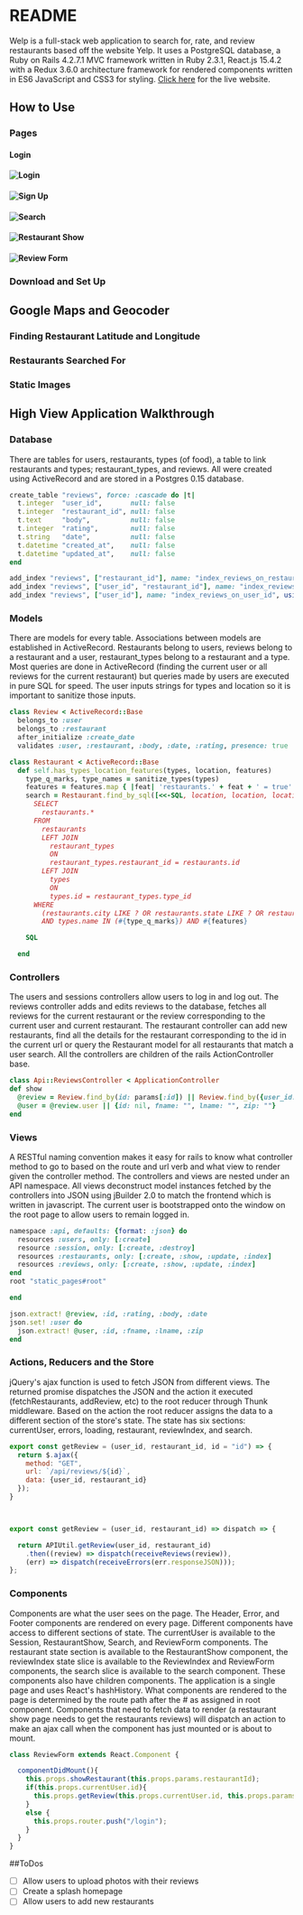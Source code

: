 # README

Welp is a full-stack web application to search for, rate, and review restaurants based off the website Yelp. It uses a PostgreSQL database, a Ruby on Rails 4.2.7.1 MVC framework written in Ruby 2.3.1, React.js 15.4.2 with a Redux 3.6.0 architecture framework for rendered components written in ES6 JavaScript and CSS3 for styling. [Click here](wwww.welpthatsdinner.com) for the live website.  

## How to Use

### Pages
#### Login
#### ![Login](./screenshots/login.png)
#### ![Sign Up](./screenshots/signup.png)
#### ![Search](./screenshots/search.png)
#### ![Restaurant Show](./screenshots/restaurant_show.png)
#### ![Review Form](./screenshots/review_form.png)


### Download and Set Up

## Google Maps and Geocoder

### Finding Restaurant Latitude and Longitude
### Restaurants Searched For
### Static Images

## High View Application Walkthrough

### Database
There are tables for users, restaurants, types (of food), a table to link restaurants and types; restaurant_types, and reviews. All were created using ActiveRecord and are stored in a Postgres 0.15 database.

```Ruby
create_table "reviews", force: :cascade do |t|
  t.integer  "user_id",       null: false
  t.integer  "restaurant_id", null: false
  t.text     "body",          null: false
  t.integer  "rating",        null: false
  t.string   "date",          null: false
  t.datetime "created_at",    null: false
  t.datetime "updated_at",    null: false
end

add_index "reviews", ["restaurant_id"], name: "index_reviews_on_restaurant_id", using: :btree
add_index "reviews", ["user_id", "restaurant_id"], name: "index_reviews_on_user_id_and_restaurant_id", unique: true, using: :btree
add_index "reviews", ["user_id"], name: "index_reviews_on_user_id", using: :btree
```

### Models
There are models for every table. Associations between models are established in ActiveRecord. Restaurants belong to users, reviews belong to a restaurant and a user, restaurant_types belong to a restaurant and a type. Most queries are done in ActiveRecord (finding the current user or all reviews for the current restaurant) but queries made by users are executed in pure SQL for speed. The user inputs strings for types and location so it is important to sanitize those inputs.

```Ruby
class Review < ActiveRecord::Base
  belongs_to :user
  belongs_to :restaurant
  after_initialize :create_date
  validates :user, :restaurant, :body, :date, :rating, presence: true
```
```Ruby
class Restaurant < ActiveRecord::Base
  def self.has_types_location_features(types, location, features)
    type_q_marks, type_names = sanitize_types(types)
    features = features.map { |feat| 'restaurants.' + feat + ' = true' }.join(" AND ")
    search = Restaurant.find_by_sql([<<-SQL, location, location, location, *type_names])
      SELECT
        restaurants.*
      FROM
        restaurants
        LEFT JOIN
          restaurant_types
          ON
          restaurant_types.restaurant_id = restaurants.id
        LEFT JOIN
          types
          ON
          types.id = restaurant_types.type_id
      WHERE
        (restaurants.city LIKE ? OR restaurants.state LIKE ? OR restaurants.zip LIKE ?)
        AND types.name IN (#{type_q_marks}) AND #{features}

    SQL

  end
```

### Controllers
The users and sessions controllers allow users to log in and log out. The reviews controller adds and edits reviews to the database, fetches all reviews for the current restaurant or the review corresponding to the current user and current restaurant. The restaurant controller can add new restaurants, find all the details for the restaurant corresponding to the id in the current url or query the Restaurant model for all restaurants that match a user search. All the controllers are children of the rails ActionController base.

```Ruby
class Api::ReviewsController < ApplicationController
def show
  @review = Review.find_by(id: params[:id]) || Review.find_by({user_id: params[:user_id], restaurant_id: params[:restaurant_id]}) || Review.new()
  @user = @review.user || {id: nil, fname: "", lname: "", zip: ""}
end
```

### Views
A RESTful naming convention makes it easy for rails to know what controller method to go to based on the route and url verb and what view to render given the controller method. The controllers and views are nested under an API namespace. All views deconstruct model instances fetched by the controllers into JSON using jBuilder 2.0 to match the frontend which is written in javascript. The current user is bootstrapped onto the window on the root page to allow users to remain logged in.

```Ruby
namespace :api, defaults: {format: :json} do
  resources :users, only: [:create]
  resource :session, only: [:create, :destroy]
  resources :restaurants, only: [:create, :show, :update, :index]
  resources :reviews, only: [:create, :show, :update, :index]
end
root "static_pages#root"

end
```

```Ruby
json.extract! @review, :id, :rating, :body, :date
json.set! :user do
  json.extract! @user, :id, :fname, :lname, :zip
end
```

### Actions, Reducers and the Store
jQuery's ajax function is used to fetch JSON from different views. The returned promise dispatches the JSON and the action it executed (fetchRestaurants, addReview, etc) to the root reducer through Thunk middleware. Based on the action the root reducer assigns the data to a different section of the store's state. The state has six sections: currentUser, errors, loading, restaurant, reviewIndex, and search.

```javascript
export const getReview = (user_id, restaurant_id, id = "id") => {
  return $.ajax({
    method: "GET",
    url: `/api/reviews/${id}`,
    data: {user_id, restaurant_id}
  });
}
```

```javascript


export const getReview = (user_id, restaurant_id) => dispatch => {

  return APIUtil.getReview(user_id, restaurant_id)
    .then((review) => dispatch(receiveReviews(review)),
    (err) => dispatch(receiveErrors(err.responseJSON)));
};

```

### Components
Components are what the user sees on the page. The Header, Error, and Footer components are rendered on every page. Different components have access to different sections of state. The currentUser is available to the Session, RestaurantShow, Search, and ReviewForm components. The restaurant state section is available to the RestaurantShow component, the reviewIndex state slice is available to the ReviewIndex and ReviewForm components, the search slice is available to the search component. These components also have children components. The application is a single page and uses React's hashHistory. What components are rendered to the page is determined by the route path after the # as assigned in root component. Components that need to fetch data to render (a restaurant show page needs to get the restaurants reviews) will dispatch an action to make an ajax call when the component has just mounted or is about to mount.

```javascript
class ReviewForm extends React.Component {

  componentDidMount(){
    this.props.showRestaurant(this.props.params.restaurantId);
    if(this.props.currentUser.id){
      this.props.getReview(this.props.currentUser.id, this.props.params.restaurantId);
    }
    else {
      this.props.router.push("/login");
    }
  }
}
```

##ToDos
* [ ] Allow users to upload photos with their reviews
* [ ] Create a splash homepage
* [ ] Allow users to add new restaurants
